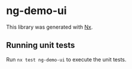 # ng-demo-ui

This library was generated with [Nx](https://nx.dev).

## Running unit tests

Run `nx test ng-demo-ui` to execute the unit tests.
